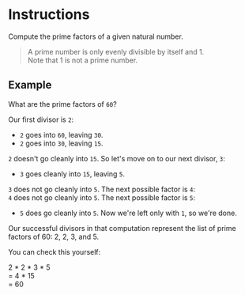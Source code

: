 # Instructions

Compute the prime factors of a given natural number.

>A prime number is only evenly divisible by itself and 1. <br>
Note that 1 is not a prime number.

## Example

What are the prime factors of `60`?

Our first divisor is `2`:
- `2` goes into `60`, leaving `30`.
- `2` goes into `30`, leaving `15`.

`2` doesn't go cleanly into `15`. So let's move on to our next divisor, `3`:
- `3` goes cleanly into `15`, leaving `5`.

`3` does not go cleanly into `5`. The next possible factor is `4`: <br>
`4` does not go cleanly into `5`. The next possible factor is `5`: <br>
- `5` does go cleanly into `5`. Now we're left only with `1`, so we're done.

Our successful divisors in that computation represent the list of prime factors of 60: 2, 2, 3, and 5.

You can check this yourself:

2 * 2 * 3 * 5 <br>
= 4 * 15 <br>
= 60